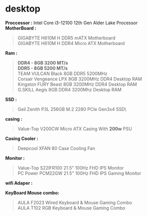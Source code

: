 # desktop

**Proccessor :** Intel Core i3-12100 12th Gen Alder Lake Processor\
**MotherBoard :** 
> GIGABYTE H610M H DDR5 mATX Motherboard \
> GIGABYTE H610M H DDR4 Micro ATX Motherboard

**Ram :**
> **DDR4 - 8GB 3200 MT/s** \
> **DDR5 - 8GB 5200 MT/s** \
> TEAM VULCAN Black 8GB DDR5 5200MHz\
> Corsair Vengeance LPX 8GB 3200MHz DDR4 Desktop RAM\
> Kingston FURY Beast 8GB 3200MHz DDR4 Desktop RAM\
> G.SKILL Aegis 8GB DDR4 3200Mhz Desktop RAM

**SSD :** 
>Geil Zenith P3L 256GB M.2 2280 PCIe Gen3x4 SSD\
>


**casing :**
>Value-Top V200CW Micro ATX Casing With **200w** PSU

**Casing Cooler :** 
>Deepcool XFAN 80 Case Cooling Fan


**Monitor :**
 > Value-Top S22IFR100 21.5" 100Hz FHD IPS Monitor \
 > PC Power PCM22GW 21.5" 100Hz FHD IPS Gaming Monitor
  
**wifi Adaper :**

**KeyBoard Mouse combo:**
 > AULA F2023 Wired Keyboard & Mouse Gaming Combo \
 > AULA T102 RGB Keyboard & Mouse Gaming Combo
